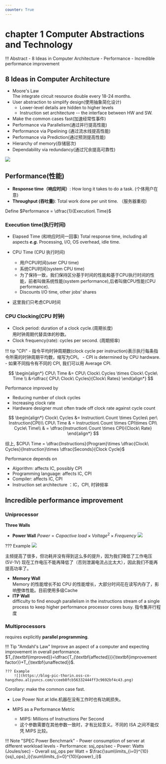 ```yaml
---
counter: True  
---
```

# chapter 1 Computer Abstractions and Technology

!!! Abstract
    - 8 Ideas in Computer Architecture
    - Performance
    - Incredible performance improvement

## 8 Ideas in Computer Architecture

* Moore's Law  
The integrate circuit resource double every 18-24 months.
* User abstraction to simplify design(使用抽象简化设计)
    * Lower-level details are hidden to higher levels
    * Instruction set architecture -- the interface between HW and SW.
* Make the common cases fast(加速经常性事件)
* Performance via Parallelism(通过并行提高性能)
* Performance via Pipelining (通过流水线提高性能)
* Performance via Prediction(通过预测提高性能)
* Hierarchy of memory(存储层次)
* Dependability via redundancy(通过冗余提高可靠性)

![](https://blog-pic-thorin.oss-cn-hangzhou.aliyuncs.com/079c20007630b5c85bb09e16816b663.png)


## Performance(性能)

* **Response time（响应时间）**: How long it takes to do a task. (个体用户在意) 
* **Throughput (吞吐量)**: Total work done per unit time.  （服务器重视)

Define $Performance = \dfrac{1}{Execution\ Time}$  

### Execution time(执行时间)

* Elapsed Time (和响应时间一回事)
Total response time, including all aspects ***e.g.*** Processing, I/O, OS overhead, idle time.  

* CPU Time (CPU 执行时间)

    * 用户CPU时间(user CPU time)
    * 系统CPU时间(system CPU time)
    * 为了保持一致，我们保持区分基于时间的性能和基于CPU执行时间的性能，前者叫做系统性能(system performance),后者叫做CPU性能(CPU performance).
    * Discounts I/O time, other jobs’ shares  
* 这里我们只考虑CPU时间

### CPU Clocking(CPU 时钟)

* Clock period: duration of a clock cycle.(周期长度)  
用时钟周期代替具体的秒数。 
* Clock frequency(rate): cycles per second. (周期频率)

!!! tip "CPI"
    - 指令平均时钟周期数(clock cycle per instruction)表示执行每条指令所需的时钟周期平均数，缩写为CPI。
    - CPI is determined by CPU hardware.  
    - 如果不同指令有不同的 CPI, 我们可以用 Average CPI. 

$$
\begin{align*} 
CPU\ Time &= CPU\ Clock\ Cycles \times Clock\ Cycle\ Time \\
&=\dfrac{ CPU\ Clock\ Cycles}{Clock\ Rates}
\end{align*}
$$ 

Performance improved by
* Reducing number of clock cycles
* Increasing clock rate
* Hardware designer must often trade off clock rate against cycle count

$$
\begin{align*}
Clock\ Cycles &= Instruction\ Count \times Cycles\ per\ Instruction(CPI)\\
CPU\ Time & = Instruction\ Count \times CPI\times CPI\ Cycle\ Time\\
& = \dfrac{Instruction\ Count \times CPI}{Clock\ Rate}
\end{align*}
$$

综上, $CPU\ Time = \dfrac{Instructions}{Program}\times \dfrac{Clock\ Cycles}{Instruction}\times \dfrac{Seconds}{Clock Cycle}$ 

Performance depends on  

* Algorithm: affects IC, possibly CPI
* Programming language: affects IC, CPI
* Compiler: affects IC, CPI
* Instruction set architecture ：IC，CPI, 时钟频率

## Incredible performance improvement

### Uniprocessor

**Three Walls**

* **Power Wall**
$Power = Capactive\ load \times Voltage^2 \times Frequency$
![](https://blog-pic-thorin.oss-cn-hangzhou.aliyuncs.com/20240308212433.png)

??? Example
    ![](https://blog-pic-thorin.oss-cn-hangzhou.aliyuncs.com/8fd5a32025ecebacd43a54f9599bfe5.png)

主频提高了很多，但功耗并没有得到这么多的提升，因为我们降低了工作电压 (5V-1V)
现在工作电压不能再降低了（否则泄漏电流占比太大），因此我们不能再提高功率了。

* **Memory Wall**  
Memory 的性能增长不如 CPU 的性能增长，大部分时间花在读写内存了，影响整体性能。目前使用多级Cache
* **ITP Wall**  
difficulty to find enough parallelism in the instructions stream of a single process to keep higher performance processor cores busy.
指令集并行程度

### Multiprocessors  

requires explicitly **parallel programming**.  

!!! Tip "Amdahl's Law"
    Improve an aspect of a computer and expecting improvement in overall performance. 
    $T_{\textbf{improved}}=\dfrac{T_{\textbf{affected}}}{\textbf{improvement factor}}+T_{\textbf{unaffected}}$. 

    ??? Example
        ![](https://blog-pic-thorin.oss-cn-hangzhou.aliyuncs.com/cceeb8fcb56332444ff3c9692bf4c43.png)

Corollary: make the common case fast.  

- Low Power Not at Idle.机器在没有工作时也有功耗损失。
- MIPS as a Performance Metric

    - MIPS: Millions of Instructions Per Second  
    - 这个参数需要在其他参数一致时，才有比较意义。不同的 ISA 之间不能仅凭 MIPS 比较。

!!! Note "SPEC Power Benchmark"
    - Power consumption of server at different workload levels
        - Performance: ssj_ops/sec
        - Power: Watts (Joules/sec)
    - Overall ssj_ops per Watt = $\frac{\sum\limits_{i=0}^{10}{ssj\_ops}_i}{\sum\limits_{i=0}^{10}{power}_i}$